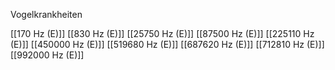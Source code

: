 Vogelkrankheiten

[[170 Hz (E)]]
[[830 Hz (E)]]
[[25750 Hz (E)]]
[[87500 Hz (E)]]
[[225110 Hz (E)]]
[[450000 Hz (E)]]
[[519680 Hz (E)]]
[[687620 Hz (E)]]
[[712810 Hz (E)]]
[[992000 Hz (E)]]